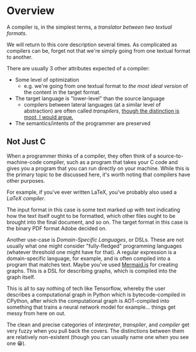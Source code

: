 # Overview

A compiler is, in the simplest terms, a *translator between two textual formats*.

We will return to this core description several times.
As complicated as compilers can be, forget not that we're simply going from one textual format to another.

There are usually 3 other attributes expected of a compiler:
- Some level of optimization
    - e.g. we're going from one textual format to *the most ideal version* of the content in the target format.
- The target language is "lower-level" than the source language
    - compilers between lateral languages (at a similar level of abstraction) are often called *transpilers*, [though the distinction is moot, I would argue.](Asides.md#transpilers)
- The semantics/intents of the programmer are preserved

## Not Just C

When a programmer thinks of a compiler, they often think of a source-to-machine-code compiler, such as a program that takes your C code and gives you a program that you can run directly on your machine.
While this is the primary topic to be discussed here, it's worth noting that compilers have other purposes.

For example, if you've ever written LaTeX, you've probably also used a *LaTeX compiler*.

The input format in this case is some text marked up with text indicating how the text itself ought to be formatted, which other files ought to be brought into the final document, and so on.
The target format in this case is the binary PDF format Adobe decided on.

Another use-case is *Domain-Specific Languages*, or DSLs.
These are not usually what one might consider "fully-fledged" programming languages (whatever threshold one might have for that).
A regular expression is a domain-specific language, for example, and is often compiled into a program that matches text.
Maybe you've used [Mermaid.js](https://mermaid.js.org/) for creating graphs.
This is a DSL for describing graphs, which is compiled into the graph itself.

This is all to say nothing of tech like Tensorflow, whereby the user describes a computational graph in Python which is bytecode-compiled in CPython, after which the computational graph is AOT-compiled into something that trains a neural network model for example... things get messy from here on out.

The clean and precise categories of *interpreter*, *transpiler*, and *compiler* get very fuzzy when you pull back the covers.
The distinctions between them are relatively non-existent (though you can usually name one when you see one 😁).
